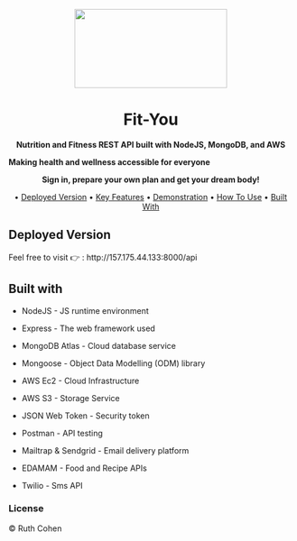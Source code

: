 <p align="center">
  
  <img width="270" height="140" src="https://fityou-images.s3.me-south-1.amazonaws.com/frontEnd/logo.jpeg" />
</p>

<h1 align="center">Fit-You</h1>
<p align="center"><b>Nutrition and Fitness REST API built with NodeJS, MongoDB, and AWS</b> </p>
  <b> Making health and wellness accessible for everyone</b></p>
<p align="center"><b>Sign in, prepare your own plan and get your dream body!</b></p>
<p align="center">
  • <a href="#deployed-version">Deployed Version</a>
  • <a href="#key-features">Key Features</a>
  • <a href="#demonstration">Demonstration</a>
  • <a href="#how-to-use">How To Use</a>
  • <a href="#built-with">Built With</a>
</p>


<h2>Deployed Version</h2>
Feel free to visit 👉 : http://157.175.44.133:8000/api

<h2>Built with</h2>

* NodeJS - JS runtime environment

* Express - The web framework used

* MongoDB Atlas - Cloud database service

* Mongoose - Object Data Modelling (ODM) library

* AWS Ec2 - Cloud Infrastructure

* AWS S3 - Storage Service

* JSON Web Token - Security token

* Postman - API testing

* Mailtrap & Sendgrid - Email delivery platform

* EDAMAM - Food and Recipe APIs

* Twilio - Sms API 

<h3>License</h3>
<div>© Ruth Cohen</div>
